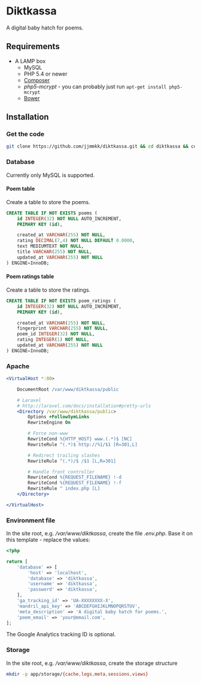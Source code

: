 # Diktkassa

A digital baby hatch for poems.

## Requirements

* A LAMP box
	* MySQL
	* PHP 5.4 or newer
	* [Composer](https://getcomposer.org)
	* _php5-mcrypt_ - you can probably just run `apt-get install php5-mcrypt`
	* [Bower](http://bower.io)

## Installation

### Get the code

```bash
git clone https://github.com/jjmmkk/diktkassa.git && cd diktkassa && composer install && npm install && bower install && grunt build
```

### Database

Currently only MySQL is supported.

#### Poem table

Create a table to store the poems.

```sql
CREATE TABLE IF NOT EXISTS poems (
	id INTEGER(32) NOT NULL AUTO_INCREMENT,
	PRIMARY KEY (id),

	created_at VARCHAR(255) NOT NULL,
	rating DECIMAL(7,4) NOT NULL DEFAULT 0.0000,
	text MEDIUMTEXT NOT NULL,
	title VARCHAR(255) NOT NULL,
	updated_at VARCHAR(255) NOT NULL
) ENGINE=InnoDB;
```

#### Poem ratings table

Create a table to store the ratings.

```sql
CREATE TABLE IF NOT EXISTS poem_ratings (
	id INTEGER(32) NOT NULL AUTO_INCREMENT,
	PRIMARY KEY (id),

	created_at VARCHAR(255) NOT NULL,
	fingerprint VARCHAR(255) NOT NULL,
	poem_id INTEGER(32) NOT NULL,
	rating INTEGER(1) NOT NULL,
	updated_at VARCHAR(255) NOT NULL
) ENGINE=InnoDB;
```

### Apache

```apache
<VirtualHost *:80>

	DocumentRoot /var/www/diktkassa/public

	# Laravel
	# http://laravel.com/docs/installation#pretty-urls
	<Directory /var/www/diktkassa/public>
		Options +FollowSymLinks
		RewriteEngine On

		# Force non-www
		RewriteCond %{HTTP_HOST} www.(.*)$ [NC]
		RewriteRule ^(.*)$ http://%1/$1 [R=301,L]

		# Redirect trailing slashes
		RewriteRule ^(.*)/$ /$1 [L,R=301]

		# Handle front controller
		RewriteCond %{REQUEST_FILENAME} !-d
		RewriteCond %{REQUEST_FILENAME} !-f
		RewriteRule ^ index.php [L]
	</Directory>

</VirtualHost>
```

### Environment file

In the site root, e.g. _/var/www/diktkassa_, create the file _.env.php_. Base it on this template - replace the values:

```php
<?php

return [
	'database' => [
		'host' => 'localhost',
		'database' => 'diktkassa',
		'username' => 'diktkassa',
		'password' => 'diktkassa',
	],
	'ga_tracking_id' => 'UA-XXXXXXXX-X',
	'mandril_api_key' => 'ABCDEFGHIJKLMNOPQRSTUV',
	'meta_description' => 'A digital baby hatch for poems.',
	'poem_email' => 'your@email.com',
];
```

The Google Analytics tracking ID is optional.

### Storage

In the site root, e.g. _/var/www/diktkassa_, create the storage structure

```bash
mkdir -p app/storage/{cache,logs,meta,sessions,views}
```
